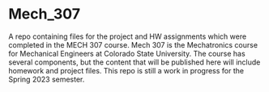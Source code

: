 # Mech_307
A repo containing files for the project and HW assignments which were completed in the MECH 307 course. Mech 307 is the Mechatronics course for Mechanical Engineers at Colorado State University. The course has several components, but the content that will be published here will include homework and project files. This repo is still a work in progress for the Spring 2023 semester.

